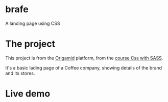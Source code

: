 # brafe
A landing page using CSS

# The project
This project is from the [Origamid](https://www.origamid.com/) platform, from the [course Css with SASS](https://www.origamid.com/curso/css-avancado-posicionamento/).

It's a basic lading page of a Coffee company, showing details of the brand and its stores.

# Live demo

